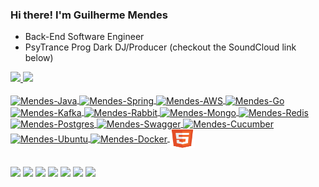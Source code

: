 ### Hi there! I'm Guilherme Mendes

- Back-End Software Engineer
- PsyTrance Prog Dark DJ/Producer (checkout the SoundCloud link below)

 <div>
  <a href="https://www.hackerrank.com/guimsmendes">
  <img height="180em" src="https://github-readme-stats.vercel.app/api?username=guimsmendes&show_icons=true&theme=onedark&include_all_commits=true&count_private=true&count_private=true"/>
  <img height="180em" src="https://github-readme-stats.vercel.app/api/top-langs/?username=guimsmendes&layout=compact&langs_count=7&theme=onedark"/>
</div>
 <div style="display: inline_block"><br>
  <img align="center" alt="Mendes-Java" height="30" width="40" src="https://icongr.am/devicon/java-original-wordmark.svg?size=128&color=77bb41">
  <img align="center" alt="Mendes-Spring" height="30" width="40" src="https://icongr.am/simple/spring.svg?size=128&color=77bb41&colored=false">
  <img align="center" alt="Mendes-AWS" height="30" width="40" src="https://icongr.am/simple/amazonaws.svg?size=128&color=ffffff">
  <img align="center" alt="Mendes-Go" height="30" width="40" src="https://icongr.am/devicon/go-original.svg?size=128&color=currentColor">
  <img align="center" alt="Mendes-Kafka" height="30" width="40" src="https://icongr.am/simple/apachekafka.svg?size=128&color=ffffff&colored=false">
  <img align="center" alt="Mendes-Rabbit" height="30" width="40" src="https://icongr.am/simple/rabbitmq.svg?size=128&color=d95000&colored=false">
  <img align="center" alt="Mendes-Mongo" height="30" width="40" src="https://icongr.am/devicon/mongodb-original-wordmark.svg?size=128&color=ffffff">
  <img align="center" alt="Mendes-Redis" height="30" width="40" src="https://icongr.am/devicon/redis-original-wordmark.svg?size=128&color=ffffff">
  <img align="center" alt="Mendes-Postgres" height="30" width="40" src="https://icongr.am/devicon/postgresql-original-wordmark.svg?size=128&color=ffffff">
  <img align="center" alt="Mendes-Swagger" height="30" width="40" src="https://icongr.am/simple/swagger.svg?size=128&color=4f7a28&colored=false">
  <img align="center" alt="Mendes-Cucumber" height="30" width="40" src="https://icongr.am/devicon/cucumber-plain.svg?size=128&color=669c35">
  <img align="center" alt="Mendes-Ubuntu" height="30" width="40" src="https://icongr.am/devicon/ubuntu-plain-wordmark.svg?size=128&color=ad3e00">
  <img align="center" alt="Mendes-Docker" height="30" width="40" src="https://icongr.am/devicon/docker-original.svg?size=128&color=ffffff">
  <img align="center" alt="Mendes-HTML" height="30" width="40" src="https://raw.githubusercontent.com/devicons/devicon/master/icons/html5/html5-original.svg">
</div>

   ##
 
<div> 
  <a href="https://www.linkedin.com/in/guilherme-mendes-b5381555/" target="_blank"><img src="https://img.shields.io/badge/-LinkedIn-%230077B5?style=for-the-badge&logo=linkedin&logoColor=white" target="_blank"></a> 
 <a href = "https://soundcloud.com/yunka-dj"><img src="https://img.shields.io/badge/SoundCloud-FF3300?style=for-the-badge&logo=soundcloud&logoColor=white" target="_blank"></a>
   <a href = "mailto:guimsmendes@gmail.com"><img src="https://img.shields.io/badge/-Gmail-%23333?style=for-the-badge&logo=gmail&logoColor=white" target="_blank"></a>
  <a href = "https://t.me/guimsmendes"><img src="https://img.shields.io/badge/Telegram-2CA5E0?style=for-the-badge&logo=telegram&logoColor=white" target="_blank"></a>
  <a href="https://instagram.com/guimsmendes" target="_blank"><img src="https://img.shields.io/badge/-Instagram-%23E4405F?style=for-the-badge&logo=instagram&logoColor=white" target="_blank"></a>
 <a href="" target="_blank"><img src="https://img.shields.io/badge/Slack-4A154B?style=for-the-badge&logo=slack&logoColor=white" target="_blank"></a> 
 <a href="https://discord.gg/jkrM5gcD" target="_blank"><img src="https://img.shields.io/badge/Discord-7289DA?style=for-the-badge&logo=discord&logoColor=white" target="_blank"></a> 
<!--  
  ![Snake animation](https://github.com/guimsmendes/guimsmendes/blob/output/github-contribution-grid-snake.svg)
 -->
 

 </div>



